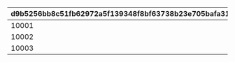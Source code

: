 |d9b5256bb8c51fb62972a5f139348f8bf63738b23e705bafa3168e9081fbd560|e1ef7e9ee934a428f003810389f4a751739f5f017292809d1a0aa9c9adbefcde|
| --- | --- |
|10001|10002|
|10002|10003|
|10003|10003|
